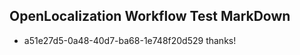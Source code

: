 ## OpenLocalization Workflow Test MarkDown
* a51e27d5-0a48-40d7-ba68-1e748f20d529 
thanks!<!--HONumber=Mar16_HO2-->
